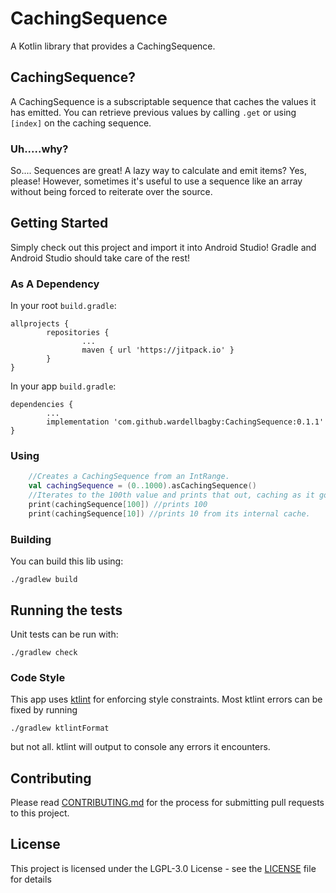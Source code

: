 # CachingSequence

A Kotlin library that provides a CachingSequence.

## CachingSequence?

A CachingSequence is a subscriptable sequence that caches the values it has emitted. You can retrieve previous values by calling `.get` or using `[index]` on the caching sequence.

### Uh.....why?

So.... Sequences are great! A lazy way to calculate and emit items? Yes, please! However, sometimes it's useful to use a sequence like an array without being forced to reiterate over the source.

## Getting Started

Simply check out this project and import it into Android Studio! Gradle and Android Studio should take care of the rest!

### As A Dependency

In your root `build.gradle`:

```
allprojects {
        repositories {
                ...
                maven { url 'https://jitpack.io' }
        }
}
```

In your app `build.gradle`:

```
dependencies {
        ...
        implementation 'com.github.wardellbagby:CachingSequence:0.1.1'
}
```

### Using

```kotlin
    //Creates a CachingSequence from an IntRange.
    val cachingSequence = (0..1000).asCachingSequence()
    //Iterates to the 100th value and prints that out, caching as it goes.
    print(cachingSequence[100]) //prints 100
    print(cachingSequence[10]) //prints 10 from its internal cache.
```

### Building

You can build this lib using:

```
./gradlew build
```

## Running the tests

Unit tests can be run with:

```
./gradlew check
```

### Code Style

This app uses [ktlint](https://ktlint.github.io/) for enforcing style constraints. Most ktlint errors can be fixed by running

```
./gradlew ktlintFormat
```

but not all. ktlint will output to console any errors it encounters.

## Contributing

Please read [CONTRIBUTING.md](CONTRIBUTING.md) for the process for submitting pull requests to this project.

## License

This project is licensed under the LGPL-3.0 License - see the [LICENSE](LICENSE) file for details
